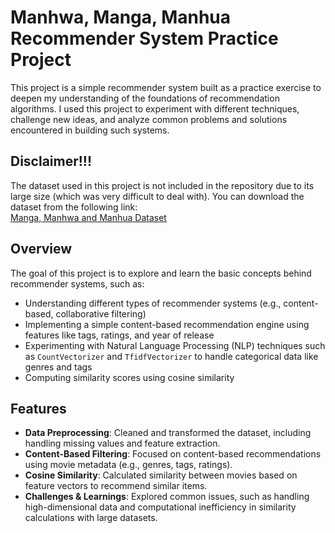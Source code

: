 # Manhwa, Manga, Manhua Recommender System Practice Project

This project is a simple recommender system built as a practice exercise to deepen my understanding of the foundations of recommendation algorithms. I used this project to experiment with different techniques, challenge new ideas, and analyze common problems and solutions encountered in building such systems.

## Disclaimer!!!

The dataset used in this project is not included in the repository due to its large size (which was very difficult to deal with). You can download the dataset from the following link:  
[Manga, Manhwa and Manhua Dataset](https://duckduckgo.com)

## Overview

The goal of this project is to explore and learn the basic concepts behind recommender systems, such as:
- Understanding different types of recommender systems (e.g., content-based, collaborative filtering)
- Implementing a simple content-based recommendation engine using features like tags, ratings, and year of release
- Experimenting with Natural Language Processing (NLP) techniques such as `CountVectorizer` and `TfidfVectorizer` to handle categorical data like genres and tags
- Computing similarity scores using cosine similarity

## Features

- **Data Preprocessing**: Cleaned and transformed the dataset, including handling missing values and feature extraction.
- **Content-Based Filtering**: Focused on content-based recommendations using movie metadata (e.g., genres, tags, ratings).
- **Cosine Similarity**: Calculated similarity between movies based on feature vectors to recommend similar items.
- **Challenges & Learnings**: Explored common issues, such as handling high-dimensional data and computational inefficiency in similarity calculations with large datasets.
